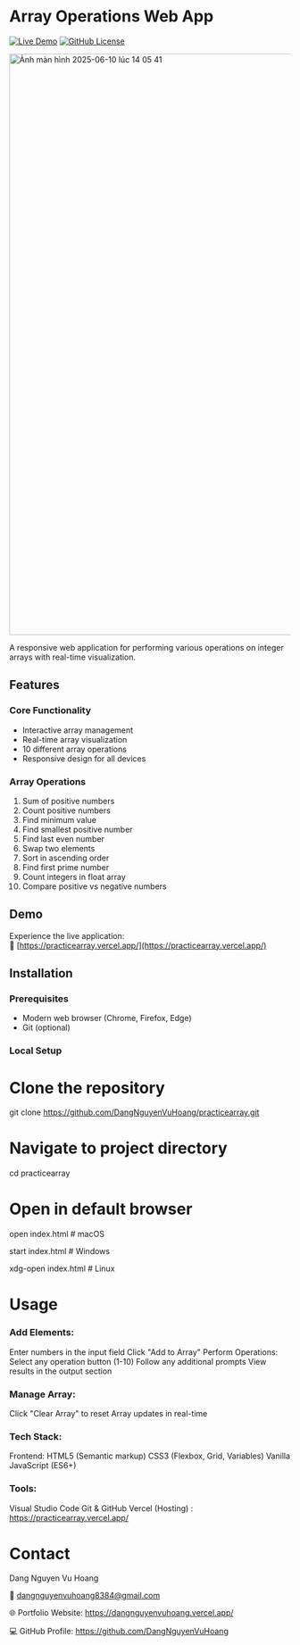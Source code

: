 # Array Operations Web App

[![Live Demo](https://img.shields.io/badge/demo-live-green.svg)](https://practicearray.vercel.app/)
[![GitHub License](https://img.shields.io/badge/license-MIT-blue.svg)](LICENSE)

<img width="1042" alt="Ảnh màn hình 2025-06-10 lúc 14 05 41" src="https://github.com/user-attachments/assets/a341ed49-e6e3-41f8-ad98-8d3245d291aa" />


A responsive web application for performing various operations on integer arrays with real-time visualization.


## Features
### Core Functionality
- Interactive array management
- Real-time array visualization
- 10 different array operations
- Responsive design for all devices

### Array Operations
1. Sum of positive numbers
2. Count positive numbers
3. Find minimum value
4. Find smallest positive number
5. Find last even number
6. Swap two elements
7. Sort in ascending order
8. Find first prime number
9. Count integers in float array
10. Compare positive vs negative numbers

## Demo

Experience the live application:  
🔗 [https://practicearray.vercel.app/](https://practicearray.vercel.app/)

## Installation

### Prerequisites
- Modern web browser (Chrome, Firefox, Edge)
- Git (optional)

### Local Setup
# Clone the repository
git clone https://github.com/DangNguyenVuHoang/practicearray.git

# Navigate to project directory
cd practicearray

# Open in default browser
open index.html  # macOS

start index.html # Windows

xdg-open index.html # Linux

# Usage
### Add Elements:
Enter numbers in the input field
Click "Add to Array"
Perform Operations:
Select any operation button (1-10)
Follow any additional prompts
View results in the output section

### Manage Array:
Click "Clear Array" to reset
Array updates in real-time
### Tech Stack:
Frontend:
HTML5 (Semantic markup)
CSS3 (Flexbox, Grid, Variables)
Vanilla JavaScript (ES6+)

### Tools:
Visual Studio Code
Git & GitHub
Vercel (Hosting) : https://practicearray.vercel.app/

# Contact
Dang Nguyen Vu Hoang

📧 dangnguyenvuhoang8384@gmail.com

🌐 Portfolio Website: https://dangnguyenvuhoang.vercel.app/

💻 GitHub Profile: https://github.com/DangNguyenVuHoang

